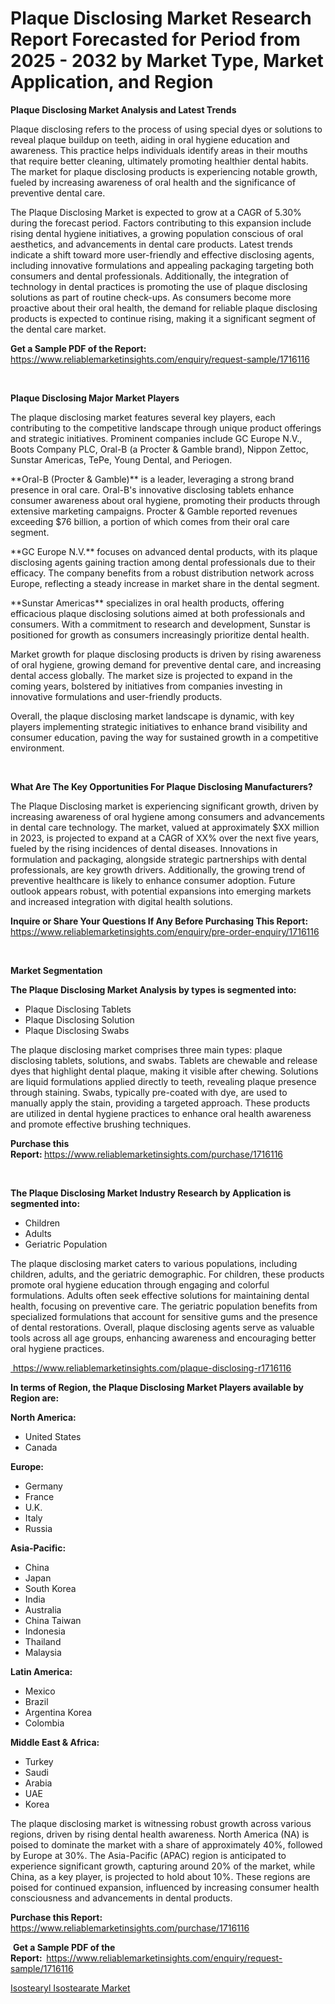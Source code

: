 <p><h1>Plaque Disclosing Market Research Report Forecasted for Period from 2025 -  2032 by Market Type, Market Application, and Region</h1></p><p><strong>Plaque Disclosing Market Analysis and Latest Trends</strong></p>
<p><p>Plaque disclosing refers to the process of using special dyes or solutions to reveal plaque buildup on teeth, aiding in oral hygiene education and awareness. This practice helps individuals identify areas in their mouths that require better cleaning, ultimately promoting healthier dental habits. The market for plaque disclosing products is experiencing notable growth, fueled by increasing awareness of oral health and the significance of preventive dental care.</p><p>The Plaque Disclosing Market is expected to grow at a CAGR of 5.30% during the forecast period. Factors contributing to this expansion include rising dental hygiene initiatives, a growing population conscious of oral aesthetics, and advancements in dental care products. Latest trends indicate a shift toward more user-friendly and effective disclosing agents, including innovative formulations and appealing packaging targeting both consumers and dental professionals. Additionally, the integration of technology in dental practices is promoting the use of plaque disclosing solutions as part of routine check-ups. As consumers become more proactive about their oral health, the demand for reliable plaque disclosing products is expected to continue rising, making it a significant segment of the dental care market.</p></p>
<p><strong>Get a Sample PDF of the Report:&nbsp;</strong> <a href="https://www.reliablemarketinsights.com/enquiry/request-sample/1716116?utm_campaign=2004&utm_medium=2&utm_source=Github&utm_content=ia&utm_term=12012025&utm_id=plaque-disclosing">https://www.reliablemarketinsights.com/enquiry/request-sample/1716116</a></p>
<p>&nbsp;</p>
<p><strong>Plaque Disclosing Major Market Players</strong></p>
<p><p>The plaque disclosing market features several key players, each contributing to the competitive landscape through unique product offerings and strategic initiatives. Prominent companies include GC Europe N.V., Boots Company PLC, Oral-B (a Procter & Gamble brand), Nippon Zettoc, Sunstar Americas, TePe, Young Dental, and Periogen.</p><p>**Oral-B (Procter & Gamble)** is a leader, leveraging a strong brand presence in oral care. Oral-B's innovative disclosing tablets enhance consumer awareness about oral hygiene, promoting their products through extensive marketing campaigns. Procter & Gamble reported revenues exceeding $76 billion, a portion of which comes from their oral care segment.</p><p>**GC Europe N.V.** focuses on advanced dental products, with its plaque disclosing agents gaining traction among dental professionals due to their efficacy. The company benefits from a robust distribution network across Europe, reflecting a steady increase in market share in the dental segment.</p><p>**Sunstar Americas** specializes in oral health products, offering efficacious plaque disclosing solutions aimed at both professionals and consumers. With a commitment to research and development, Sunstar is positioned for growth as consumers increasingly prioritize dental health.</p><p>Market growth for plaque disclosing products is driven by rising awareness of oral hygiene, growing demand for preventive dental care, and increasing dental access globally. The market size is projected to expand in the coming years, bolstered by initiatives from companies investing in innovative formulations and user-friendly products.</p><p>Overall, the plaque disclosing market landscape is dynamic, with key players implementing strategic initiatives to enhance brand visibility and consumer education, paving the way for sustained growth in a competitive environment.</p></p>
<p>&nbsp;</p>
<p><strong>What Are The Key Opportunities For Plaque Disclosing Manufacturers?</strong></p>
<p><p>The Plaque Disclosing market is experiencing significant growth, driven by increasing awareness of oral hygiene among consumers and advancements in dental care technology. The market, valued at approximately $XX million in 2023, is projected to expand at a CAGR of XX% over the next five years, fueled by the rising incidences of dental diseases. Innovations in formulation and packaging, alongside strategic partnerships with dental professionals, are key growth drivers. Additionally, the growing trend of preventive healthcare is likely to enhance consumer adoption. Future outlook appears robust, with potential expansions into emerging markets and increased integration with digital health solutions.</p></p>
<p><strong>Inquire or Share Your Questions If Any Before Purchasing This Report:</strong> <a href="https://www.reliablemarketinsights.com/enquiry/pre-order-enquiry/1716116?utm_campaign=2004&utm_medium=2&utm_source=Github&utm_content=ia&utm_term=12012025&utm_id=plaque-disclosing">https://www.reliablemarketinsights.com/enquiry/pre-order-enquiry/1716116</a></p>
<p>&nbsp;</p>
<p><strong>Market Segmentation</strong></p>
<p><strong>The Plaque Disclosing Market Analysis by types is segmented into:</strong></p>
<p><ul><li>Plaque Disclosing Tablets</li><li>Plaque Disclosing Solution</li><li>Plaque Disclosing Swabs</li></ul></p>
<p><p>The plaque disclosing market comprises three main types: plaque disclosing tablets, solutions, and swabs. Tablets are chewable and release dyes that highlight dental plaque, making it visible after chewing. Solutions are liquid formulations applied directly to teeth, revealing plaque presence through staining. Swabs, typically pre-coated with dye, are used to manually apply the stain, providing a targeted approach. These products are utilized in dental hygiene practices to enhance oral health awareness and promote effective brushing techniques.</p></p>
<p><strong>Purchase this Report:&nbsp;</strong><a href="https://www.reliablemarketinsights.com/purchase/1716116?utm_campaign=2004&utm_medium=2&utm_source=Github&utm_content=ia&utm_term=12012025&utm_id=plaque-disclosing">https://www.reliablemarketinsights.com/purchase/1716116</a></p>
<p>&nbsp;</p>
<p><strong>The Plaque Disclosing Market Industry Research by Application is segmented into:</strong></p>
<p><ul><li>Children</li><li>Adults</li><li>Geriatric Population</li></ul></p>
<p><p>The plaque disclosing market caters to various populations, including children, adults, and the geriatric demographic. For children, these products promote oral hygiene education through engaging and colorful formulations. Adults often seek effective solutions for maintaining dental health, focusing on preventive care. The geriatric population benefits from specialized formulations that account for sensitive gums and the presence of dental restorations. Overall, plaque disclosing agents serve as valuable tools across all age groups, enhancing awareness and encouraging better oral hygiene practices.</p></p>
<p><a href="https://www.reliablemarketinsights.com/plaque-disclosing-r1716116?utm_campaign=2004&utm_medium=2&utm_source=Github&utm_content=ia&utm_term=12012025&utm_id=plaque-disclosing">&nbsp;https://www.reliablemarketinsights.com/plaque-disclosing-r1716116</a></p>
<p><strong>In terms of Region, the Plaque Disclosing Market Players available by Region are:</strong></p>
<p>
    <p> <strong> North America: </strong>
        <ul>
            <li>United States</li>
            <li>Canada</li>
        </ul>
        </p> 
    <p> <strong> Europe: </strong>
        <ul>
            <li>Germany</li>
            <li>France</li>
            <li>U.K.</li>
            <li>Italy</li>
            <li>Russia</li>
        </ul>
        </p> 
    <p> <strong> Asia-Pacific: </strong>
        <ul>
            <li>China</li>
            <li>Japan</li>
            <li>South Korea</li>
            <li>India</li>
            <li>Australia</li>
            <li>China Taiwan</li>
            <li>Indonesia</li>
            <li>Thailand</li>
            <li>Malaysia</li>
        </ul>
        </p> 
    <p> <strong> Latin America: </strong>
        <ul>
            <li>Mexico</li>
            <li>Brazil</li>
            <li>Argentina Korea</li>
            <li>Colombia</li>
        </ul>
        </p> 
    <p> <strong> Middle East & Africa: </strong>
        <ul>
            <li>Turkey</li>
            <li>Saudi</li>
            <li>Arabia</li>
            <li>UAE</li>
            <li>Korea</li>
        </ul>
    </p>
    </p>
<p><p>The plaque disclosing market is witnessing robust growth across various regions, driven by rising dental health awareness. North America (NA) is poised to dominate the market with a share of approximately 40%, followed by Europe at 30%. The Asia-Pacific (APAC) region is anticipated to experience significant growth, capturing around 20% of the market, while China, as a key player, is projected to hold about 10%. These regions are poised for continued expansion, influenced by increasing consumer health consciousness and advancements in dental products.</p></p>
<p><strong>Purchase this Report: </strong><a href="https://www.reliablemarketinsights.com/purchase/1716116?utm_campaign=2004&utm_medium=2&utm_source=Github&utm_content=ia&utm_term=12012025&utm_id=plaque-disclosing">https://www.reliablemarketinsights.com/purchase/1716116</a></p>
<p>&nbsp;<strong>Get a Sample PDF of the Report:&nbsp;&nbsp;</strong><a href="https://www.reliablemarketinsights.com/enquiry/request-sample/1716116?utm_campaign=2004&utm_medium=2&utm_source=Github&utm_content=ia&utm_term=12012025&utm_id=plaque-disclosing">https://www.reliablemarketinsights.com/enquiry/request-sample/1716116</a></p>
<p><strong></strong></p>
<p><p><a href="https://github.com/globismark/Market-Research-Report-List-5/blob/main/isostearyl-isostearate-market.md?utm_campaign=2004&utm_medium=2&utm_source=Github&utm_content=ia&utm_term=12012025&utm_id=plaque-disclosing">Isostearyl Isostearate Market</a></p></p>